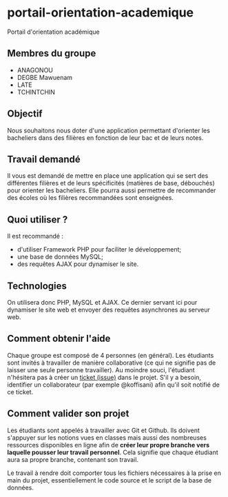 # portail-orientation-academique
Portail d'orientation académique 

## Membres du groupe
- ANAGONOU
- DEGBE Mawuenam
- LATE
- TCHINTCHIN

## Objectif
Nous souhaitons nous doter d'une application permettant d'orienter les bacheliers dans des filières en fonction de leur bac et de leurs notes.

## Travail demandé
Il vous est demandé de mettre en place une application qui se sert des différentes filières et de leurs spécificités (matières de base, débouchés) pour orienter les bacheliers. Elle pourra aussi permettre de recommander des écoles où les filières recommandées sont enseignées.

## Quoi utiliser ?
Il est recommandé :
- d'utiliser Framework PHP pour faciliter le développement;
- une base de données MySQL;
- des requêtes AJAX pour dynamiser le site.

## Technologies
On utilisera donc PHP, MySQL et AJAX. Ce dernier servant ici pour dynamiser le site web et envoyer des requêtes asynchrones au serveur web.

## Comment obtenir l'aide
Chaque groupe est composé de 4 personnes (en général). Les étudiants sont invités à travailler de manière collaborative (ce qui ne signifie pas de laisser une seule personne travailler). Au moindre souci, l'étudiant n'hésitera pas à créer un [ticket (issue)](https://github.com/Classroom-Koffi-Sani/portail-orientation-academique/issues) dans le projet. S'il y  a besoin, identifier un collaborateur (par exemple @koffisani) afin qu'il soit notifié de ce ticket.

## Comment valider son projet
Les étudiants sont appelés à travailler avec Git et Github. Ils doivent s'appuyer sur les notions vues en classes mais aussi des nombreuses ressources disponibles en ligne afin de **créer leur propre branche vers laquelle pousser leur travail personnel**. Cela signifie que chaque étudiant aura sa propre branche, contenant son travail.

Le travail à rendre doit comporter tous les fichiers nécessaires à la prise en main du projet, essentiellement le code source et le script de la base de données.
